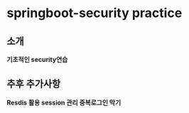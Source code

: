 # springboot-security practice

## 소개
**기초적인 security연습**

## 추후 추가사항
**Resdis 활용 session 관리
중복로그인 막기**
